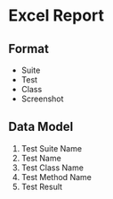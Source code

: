 # Excel Report
## Format
- Suite
- Test
- Class
- Screenshot

## Data Model
1. Test Suite Name
2. Test Name
3. Test Class Name
4. Test Method Name
5. Test Result

